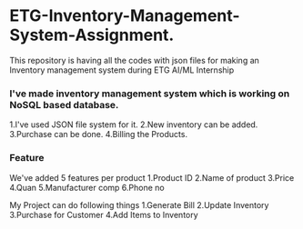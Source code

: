 # ETG-Inventory-Management-System-Assignment.
This repository is having all the codes with json files for making an Inventory management system during ETG AI/ML Internship

### I've made inventory management system which is working on NoSQL based database.
1.I've used JSON file system for it.
2.New inventory can be added.
3.Purchase can be done.
4.Billing the Products.

### Feature
We've added 5 features per product
1.Product ID
2.Name of product
3.Price
4.Quan
5.Manufacturer comp
6.Phone no

My Project can do following things
1.Generate Bill
2.Update Inventory
3.Purchase for Customer
4.Add Items to Inventory
